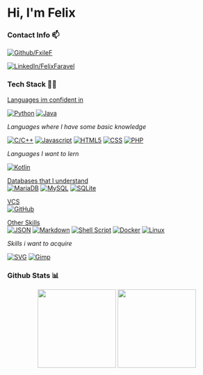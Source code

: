 # Hi, I'm Felix

### Contact Info 📫

[<img alt="Github/FxileF" src="https://img.shields.io/badge/GitHub/FxileF-%2312100E?style=flat-square&logo=Github&logoColor=white"/>](https://github.com/FxileF)

[<img alt="LinkedIn/FelixFaravel" src="https://img.shields.io/badge/F%C3%A9lix%20Faravel-linkedin?style=flat-square&logo=LinkedIn&label=LinkedIn&labelColor=blue&color=white"/>](https://www.linkedin.com/in/f%C3%A9lix-faravel-8120412ba/)

### Tech Stack 👨‍💻

<ins>Languages im confident in</ins><br>

[<img alt="Python" src="https://img.shields.io/badge/Python-2b5b84?style=flat-square&logo=python&logoColor=white"/>](https://www.python.org/)
[<img alt="Java" src="https://img.shields.io/badge/Java-f15f2d?style=flat-square"/>](https://www.java.com)

<i>Languages where I have some basic knowledge</i>

[<img alt="C/C++" src="https://img.shields.io/badge/-C/C%2B%2B-00599C?style=flat-square&logo=c%2B%2B&logoColor=white"/>](http://www.cplusplus.com/)
[<img alt="Javascript" src="https://img.shields.io/badge/JavaScript-F7DF1E?style=flat-square&logo=javascript&logoColor=black"/>](https://developer.mozilla.org/en-US/docs/Web/JavaScript)
[<img alt="HTML5" src="https://img.shields.io/badge/HTML5-E34F26?style=flat-square&logo=html5&logoColor=white"/>](https://developer.mozilla.org/en-US/docs/Web/Guide/HTML/HTML5)
[<img alt="CSS" src="https://img.shields.io/badge/CSS-264de4?&style=flat-square&logo=css3&logoColor=white"/>](https://developer.mozilla.org/en-US/docs/Web/CSS)
[<img alt="PHP" src="https://img.shields.io/badge/PHP-777BB4?style=flat-square&logo=php&logoColor=white"/>](https://www.php.net/)

<i>Languages I want to lern</i>

[<img alt="Kotlin" src="https://img.shields.io/badge/Kotlin-7f52ff?style=flat-square&logo=Kotlin&logoColor=white"/>](https://kotlinlang.org/)

<ins>Databases that I understand</ins><br>
[<img alt="MariaDB" src="https://img.shields.io/badge/MariaDB-4e629a?style=flat-square&logo=mariadb&logoColor=white"/>](https://mariadb.org/)
[<img alt="MySQL" src="https://img.shields.io/badge/MySQL-00758f?style=flat-square&logo=mysql&logoColor=white"/>](https://www.mysql.com/)
[<img alt="SQLite" src="https://img.shields.io/badge/SQLite-044a64?style=flat-square&logo=sqlite&logoColor=white"/>](https://www.sqlite.org/)

<ins>VCS</ins><br>
[<img alt="GitHub" src="https://img.shields.io/badge/GitHub-100000?style=flat-square&logo=github&logoColor=white"/>](https://github.com/)

<ins>Other Skills</ins><br>
[<img alt="JSON" src="https://img.shields.io/badge/JSON-100000?style=flat-square&logo=json&logoColor=white"/>](https://www.json.org/)
[<img alt="Markdown" src="https://img.shields.io/badge/Markdown-100000?style=flat-square&logo=markdown&logoColor=white"/>](https://www.markdownguide.org/basic-syntax/)
[<img alt="Shell Script" src="https://img.shields.io/badge/Shell_Script-100000?style=flat-square&logo=gnu-bash&logoColor=white"/>]()
[<img alt="Docker" src="https://img.shields.io/badge/Docker-003f8c?style=flat-square&logo=docker&logoColor=white"/>](https://www.docker.com/)
[<img alt="Linux" src="https://img.shields.io/badge/Linux-100000?style=flat-square&logo=Linux&logoColor=white"/>](https://www.linux.org/)

<i>Skills i want to acquire</i>

[<img alt="SVG" src="https://img.shields.io/badge/SVG-100000?style=flat-square&logo=svg&logoColor=white"/>](https://developer.mozilla.org/docs/Web/SVG)
[<img alt="Gimp" src="https://img.shields.io/badge/Gimp-657D8B?style=flat-square&logo=gimp&logoColor=white"/>](https://www.gimp.org/)

### Github Stats 📊

<div align="center">
  <img height="180em" src="https://github-readme-stats.vercel.app/api?username=FxileF&count_private=true&show_icons=true&theme=dark"/>
  <img height="180em" src="https://github-readme-stats.vercel.app/api/top-langs/?username=FxileF&theme=dark&layout=compact&langs_count=6"/>
</div>

<!--
**Commandcracker/Commandcracker** is a ✨ _special_ ✨ repository because its `README.md` (this file) appears on your GitHub profile.

Here are some ideas to get you started:

- 🔭 I’m currently working on ...
- 🌱 I’m currently learning ...
- 👯 I’m looking to collaborate on ...
- 🤔 I’m looking for help with ...
- 💬 Ask me about ...
- 📫 How to reach me: ...
- 😄 Pronouns: ...
- ⚡ Fun fact: ...
-->
